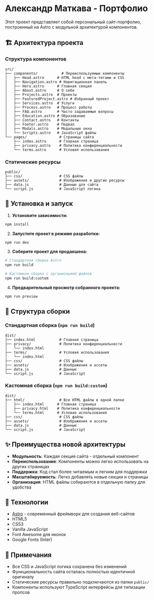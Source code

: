 # Александр Маткава - Портфолио

Этот проект представляет собой персональный сайт-портфолио, построенный на Astro с модульной архитектурой компонентов.

## 🏗️ Архитектура проекта

### Структура компонентов
```
src/
├── components/           # Переиспользуемые компоненты
│   ├── Head.astro      # HTML head с мета-тегами и CSS
│   ├── Navigation.astro # Навигационная панель
│   ├── Hero.astro      # Главная секция
│   ├── About.astro     # О себе
│   ├── Projects.astro  # Проекты
│   ├── FeaturedProject.astro # Избранный проект
│   ├── Services.astro  # Услуги
│   ├── Process.astro   # Процесс работы
│   ├── FAQ.astro       # Часто задаваемые вопросы
│   ├── Education.astro # Образование
│   ├── Contact.astro   # Контакты
│   ├── Footer.astro    # Подвал
│   ├── Modals.astro    # Модальные окна
│   └── Scripts.astro   # JavaScript файлы
└── pages/               # Страницы сайта
    ├── index.astro      # Главная страница
    ├── privacy.astro    # Политика конфиденциальности
    └── terms.astro      # Условия использования
```

### Статические ресурсы
```
public/
├── css/                 # CSS файлы
├── assets/              # Изображения и другие ресурсы
├── data.js              # Данные для сайта
└── script.js            # JavaScript логика
```

## 🚀 Установка и запуск

1. **Установите зависимости:**
```bash
npm install
```

2. **Запустите проект в режиме разработки:**
```bash
npm run dev
```

3. **Соберите проект для продакшена:**
```bash
# Стандартная сборка Astro
npm run build

# Кастомная сборка с организацией файлов
npm run build:custom
```

4. **Предварительный просмотр собранного проекта:**
```bash
npm run preview
```

## 📁 Структура сборки

### Стандартная сборка (`npm run build`)
```
dist/
├── index.html           # Главная страница
├── privacy/             # Политика конфиденциальности
│   └── index.html
├── terms/               # Условия использования
│   └── index.html
├── css/                 # CSS файлы
├── assets/              # Изображения и ассеты
├── data.js              # Данные
└── script.js            # JavaScript
```

### Кастомная сборка (`npm run build:custom`)
```
dist/
├── html/                # Все HTML файлы в одной папке
│   ├── index.html      # Главная страница
│   ├── privacy.html    # Политика конфиденциальности
│   └── terms.html      # Условия использования
├── css/                 # CSS файлы
├── assets/              # Изображения и ассеты
├── data.js              # Данные
└── script.js            # JavaScript
```

## ✨ Преимущества новой архитектуры

- **Модульность**: Каждая секция сайта - отдельный компонент
- **Переиспользование**: Компоненты можно легко использовать на других страницах
- **Поддержка**: Код стал более читаемым и легким для поддержки
- **Масштабируемость**: Легко добавлять новые секции и страницы
- **Организация**: HTML файлы собираются в отдельную папку для удобства

## 🔧 Технологии

- [Astro](https://astro.build/) - современный фреймворк для создания веб-сайтов
- HTML5
- CSS3
- Vanilla JavaScript
- Font Awesome для иконок
- Google Fonts (Inter)

## 📝 Примечания

- Все CSS и JavaScript логика сохранена без изменений
- Функциональность сайта осталась полностью идентичной оригиналу
- Статические ресурсы правильно подключаются из папки `public/`
- Компоненты используют TypeScript интерфейсы для типизации пропсов
